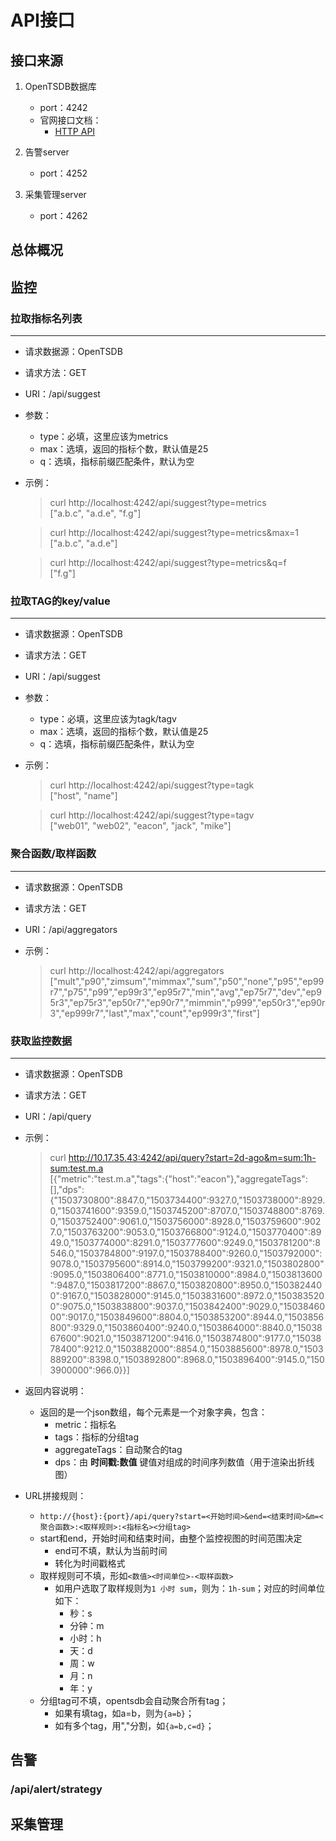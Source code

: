 # API接口


## 接口来源

1. OpenTSDB数据库
    - port：4242
    - 官网接口文档：
        + [HTTP API](http://opentsdb.net/docs/build/html/api_http/index.html)

2. 告警server
    - port：4252
    
3. 采集管理server
    - port：4262



## 总体概况



## 监控

### 拉取指标名列表
----
- 请求数据源：OpenTSDB
- 请求方法：GET
- URI：/api/suggest
- 参数：
    - type：必填，这里应该为metrics
    - max：选填，返回的指标个数，默认值是25
    - q：选填，指标前缀匹配条件，默认为空
- 示例：
    
    > curl http://localhost:4242/api/suggest?type=metrics  
    ["a.b.c", "a.d.e", "f.g"]
    
    > curl http://localhost:4242/api/suggest?type=metrics&max=1  
    ["a.b.c", "a.d.e"]
    
    > curl http://localhost:4242/api/suggest?type=metrics&q=f  
    ["f.g"]
 

### 拉取TAG的key/value
----
- 请求数据源：OpenTSDB
- 请求方法：GET
- URI：/api/suggest
- 参数：
    - type：必填，这里应该为tagk/tagv
    - max：选填，返回的指标个数，默认值是25
    - q：选填，指标前缀匹配条件，默认为空
- 示例：
    
    > curl http://localhost:4242/api/suggest?type=tagk  
    ["host", "name"]
    
    > curl http://localhost:4242/api/suggest?type=tagv  
    ["web01", "web02", "eacon", "jack", "mike"]
     
    
### 聚合函数/取样函数
----
- 请求数据源：OpenTSDB
- 请求方法：GET
- URI：/api/aggregators
- 示例：

    > curl http://localhost:4242/api/aggregators  
    ["mult","p90","zimsum","mimmax","sum","p50","none","p95","ep99r7","p75","p99","ep99r3","ep95r7","min","avg","ep75r7","dev","ep95r3","ep75r3","ep50r7","ep90r7","mimmin","p999","ep50r3","ep90r3","ep999r7","last","max","count","ep999r3","first"]


### 获取监控数据
----
- 请求数据源：OpenTSDB
- 请求方法：GET
- URI：/api/query
- 示例：

    > curl http://10.17.35.43:4242/api/query?start=2d-ago&m=sum:1h-sum:test.m.a  
    [{"metric":"test.m.a","tags":{"host":"eacon"},"aggregateTags":[],"dps":{"1503730800":8847.0,"1503734400":9327.0,"1503738000":8929.0,"1503741600":9359.0,"1503745200":8707.0,"1503748800":8769.0,"1503752400":9061.0,"1503756000":8928.0,"1503759600":9027.0,"1503763200":9053.0,"1503766800":9124.0,"1503770400":8949.0,"1503774000":8291.0,"1503777600":9249.0,"1503781200":8546.0,"1503784800":9197.0,"1503788400":9260.0,"1503792000":9078.0,"1503795600":8914.0,"1503799200":9321.0,"1503802800":9095.0,"1503806400":8771.0,"1503810000":8984.0,"1503813600":9487.0,"1503817200":8867.0,"1503820800":8950.0,"1503824400":9167.0,"1503828000":9145.0,"1503831600":8972.0,"1503835200":9075.0,"1503838800":9037.0,"1503842400":9029.0,"1503846000":9017.0,"1503849600":8804.0,"1503853200":8944.0,"1503856800":9329.0,"1503860400":9240.0,"1503864000":8840.0,"1503867600":9021.0,"1503871200":9416.0,"1503874800":9177.0,"1503878400":9212.0,"1503882000":8854.0,"1503885600":8978.0,"1503889200":8398.0,"1503892800":8968.0,"1503896400":9145.0,"1503900000":966.0}}]

- 返回内容说明：
    + 返回的是一个json数组，每个元素是一个对象字典，包含：
        + metric：指标名
        + tags：指标的分组tag
        + aggregateTags：自动聚合的tag
        + dps：由 __时间戳:数值__ 键值对组成的时间序列数值（用于渲染出折线图）
- URL拼接规则：
    + ```http://{host}:{port}/api/query?start=<开始时间>&end=<结束时间>&m=<聚合函数>:<取样规则>:<指标名><分组tag>```
    + start和end，开始时间和结束时间，由整个监控视图的时间范围决定
        + end可不填，默认为当前时间
        + 转化为时间戳格式
    + 取样规则可不填，形如```<数值><时间单位>-<取样函数>```
        + 如用户选取了取样规则为```1 小时 sum```，则为：```1h-sum```；对应的时间单位如下：
            + 秒：s
            + 分钟：m
            + 小时：h
            + 天：d
            + 周：w
            + 月：n
            + 年：y
    + 分组tag可不填，opentsdb会自动聚合所有tag；
        + 如果有填tag，如a=b，则为```{a=b}```；
        + 如有多个tag，用","分割，如```{a=b,c=d}```；
            
            




## 告警
### /api/alert/strategy


## 采集管理


